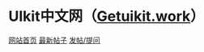 # UIkit中文网（[Getuikit.work](http://getuikit.work)）


[网站首页](http://getuikit.work/)
[最新帖子](https://github.com/getuikit/forum/issues)
[发帖/提问](https://github.com/getuikit/forum/issues/new)
